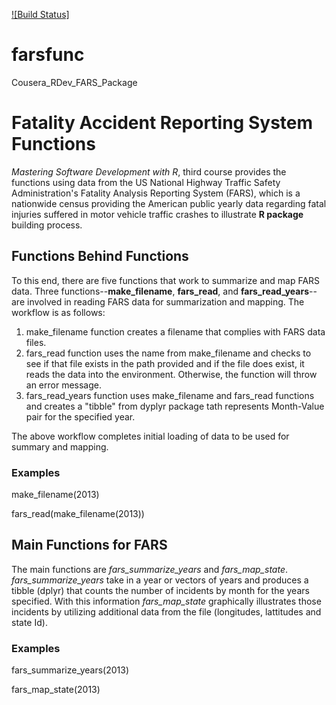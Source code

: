 [![Build Status]](https://travis-ci.org/MoRudyKim/farsfunc.svg?branch=master)

# farsfunc
Cousera_RDev_FARS_Package

# Fatality Accident Reporting System Functions

*Mastering Software Development with R*, third course provides the functions using data from the US National Highway Traffic Safety Administration's Fatality Analysis Reporting System (FARS), which is a nationwide census providing the American public yearly data regarding fatal injuries suffered in motor vehicle traffic crashes to illustrate **R package** building process. 

## Functions Behind Functions

To this end, there are five functions that work to summarize and map FARS data. Three functions--**make_filename**, **fars_read**, and **fars_read_years**--are involved in reading FARS data for summarization and mapping. The workflow is as follows:

1. make_filename function creates a filename that complies with FARS data files.
2. fars_read function uses the name from make_filename and checks to see if that file exists in the path provided and if the file does exist, it reads the data into the environment. Otherwise, the function will throw an error message.
3. fars_read_years function uses make_filename and fars_read functions and creates a "tibble" from dyplyr package tath represents Month-Value pair for the specified year.

The above workflow completes initial loading of data to be used for summary and mapping.

### Examples
make_filename(2013)

fars_read(make_filename(2013))


## Main Functions for FARS 

The main functions are *fars_summarize_years* and *fars_map_state*. *fars_summarize_years* take in a year or vectors of years and produces a tibble (dplyr) that counts the number of incidents by month for the years specified. With this information *fars_map_state* graphically illustrates those incidents by utilizing additional data from the file (longitudes, lattitudes and state Id).

### Examples
fars_summarize_years(2013)

fars_map_state(2013)
